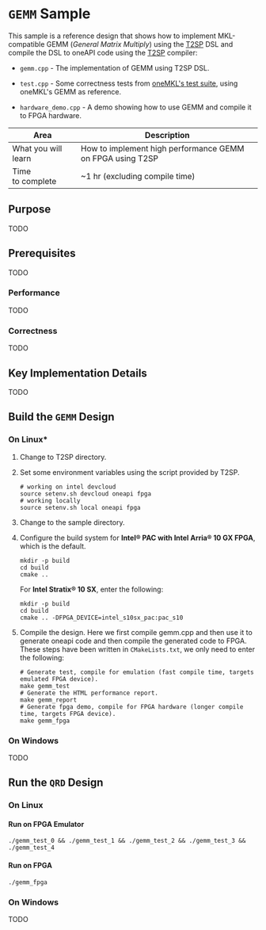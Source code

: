 # `GEMM` Sample

This sample is a reference design that shows how to implement MKL-compatible GEMM (*General Matrix Multiply*) using the [T2SP](https://github.com/IntelLabs/t2sp) DSL and compile the DSL to oneAPI code using the [T2SP](https://github.com/IntelLabs/t2sp) compiler:

* `gemm.cpp` - The implementation of GEMM using T2SP DSL.

* `test.cpp` - Some correctness tests from [oneMKL's test suite](https://github.com/oneapi-src/oneMKL/blob/develop/tests/unit_tests/blas/level3/gemm.cpp), using oneMKL's GEMM as reference.

* `hardware_demo.cpp` - A demo showing how to use GEMM and compile it to FPGA hardware.

| Area                | Description                                               |
| ------------------- | --------------------------------------------------------- |
| What you will learn | How to implement high performance GEMM on FPGA using T2SP |
| Time to complete    | ~1 hr (excluding compile time)                            |

## Purpose

TODO

## Prerequisites

TODO

### Performance

TODO

### Correctness

TODO

## Key Implementation Details

TODO

## Build the `GEMM` Design

### On Linux*

1. Change to T2SP directory.

2. Set some environment variables using the script provided by T2SP.
   
   ```shell
   # working on intel devcloud
   source setenv.sh devcloud oneapi fpga
   # working locally
   source setenv.sh local oneapi fpga
   ```

3. Change to the sample directory.

4. Configure the build system for **Intel® PAC with Intel Arria® 10 GX FPGA**, which is the default.
   
   ```shell
   mkdir -p build
   cd build
   cmake ..
   ```
   
   For **Intel Stratix® 10 SX**, enter the following:
   
   ```shell
   mkdir -p build
   cd build
   cmake .. -DFPGA_DEVICE=intel_s10sx_pac:pac_s10
   ```

5. Compile the design. Here we first compile gemm.cpp and then use it to generate oneapi code and then compile the generated code to FPGA. These steps have been written in `CMakeLists.txt`, we only need to enter the following:
   
   ```shell
   # Generate test, compile for emulation (fast compile time, targets emulated FPGA device).
   make gemm_test
   # Generate the HTML performance report.
   make gemm_report
   # Generate fpga demo, compile for FPGA hardware (longer compile time, targets FPGA device).
   make gemm_fpga
   ```

### On Windows

TODO

## Run the `QRD` Design

### On Linux

#### Run on FPGA Emulator

```shell
./gemm_test_0 && ./gemm_test_1 && ./gemm_test_2 && ./gemm_test_3 && ./gemm_test_4
```

#### Run on FPGA

```shell
./gemm_fpga
```

### On Windows

TODO
